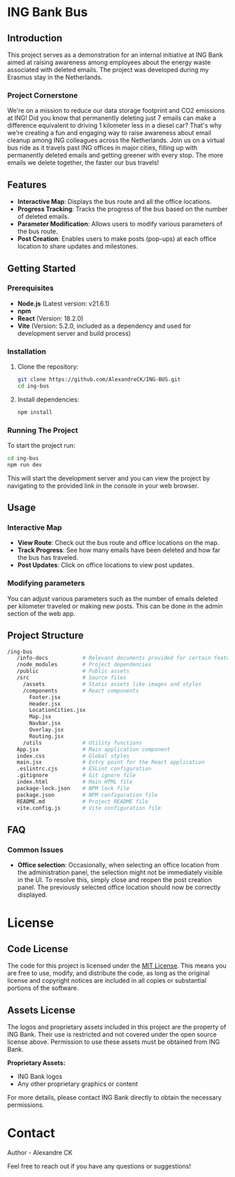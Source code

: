 # ING Bank Bus

## Introduction

This project serves as a demonstration for an internal initiative at ING Bank aimed at raising awareness among employees about the energy waste associated with deleted emails. The project was developed during my Erasmus stay in the Netherlands.

### Project Cornerstone

We're on a mission to reduce our data storage footprint and CO2 emissions at ING! Did you know that permanently deleting just 7 emails can make a difference equivalent to driving 1 kilometer less in a diesel car? That's why we're creating a fun and engaging way to raise awareness about email cleanup among ING colleagues across the Netherlands. Join us on a virtual bus ride as it travels past ING offices in major cities, filling up with permanently deleted emails and getting greener with every stop. The more emails we delete together, the faster our bus travels!

## Features

- **Interactive Map**: Displays the bus route and all the office locations.
- **Progress Tracking**: Tracks the progress of the bus based on the number of deleted emails.
- **Parameter Modification**: Allows users to modify various parameters of the bus route.
- **Post Creation**: Enables users to make posts (pop-ups) at each office location to share updates and milestones.

## Getting Started

### Prerequisites

- **Node.js** (Latest version: v21.6.1)
- **npm** 
- **React** (Version: 18.2.0)
- **Vite** (Version: 5.2.0, included as a dependency and used for development server and build process)

### Installation

1. Clone the repository:
   
   ```sh
   git clone https://github.com/AlexandreCK/ING-BUS.git
   cd ing-bus

3. Install dependencies:

   ```sh
   npm install
   ```
   
### Running The Project

   To start the project run:
   ```sh
   cd ing-bus
   npm run dev
   ```
   This will start the development server and you can view the project by navigating to the provided link in the console in your web browser.
   
## Usage
### Interactive Map

- **View Route**: Check out the bus route and office locations on the map.
- **Track Progress**: See how many emails have been deleted and how far the bus has traveled.
- **Post Updates**: Click on office locations to view post updates.

### Modifying parameters

You can adjust various parameters such as the number of emails deleted per kilometer traveled or making new posts. This can be done in the admin section of the web app.

## Project Structure

   ```sh
   /ing-bus
      /info-docs           # Relevant documents provided for certain features
      /node_modules        # Project dependencies
      /public              # Public assets
      /src                 # Source files
        /assets            # Static assets like images and styles
        /components        # React components
          Footer.jsx
          Header.jsx
          LocationCities.jsx
          Map.jsx
          Navbar.jsx
          Overlay.jsx
          Routing.jsx
        /utils             # Utility functions
      App.jsx              # Main application component
      index.css            # Global styles
      main.jsx             # Entry point for the React application
      .eslintrc.cjs        # ESLint configuration
      .gitignore           # Git ignore file
      index.html           # Main HTML file
      package-lock.json    # NPM lock file
      package.json         # NPM configuration file
      README.md            # Project README file
      vite.config.js       # Vite configuration file
   ```

## FAQ

### Common Issues

- **Office selection**: Occasionally, when selecting an office location from the administration panel, the selection might not be immediately visible in the UI. To resolve this, simply close and reopen the post creation panel. The previously selected office location should now be correctly displayed.

# License

## Code License

The code for this project is licensed under the [MIT License](LICENSE). This means you are free to use, modify, and distribute the code, as long as the original license and copyright notices are included in all copies or substantial portions of the software.

## Assets License

The logos and proprietary assets included in this project are the property of ING Bank. Their use is restricted and not covered under the open source license above. Permission to use these assets must be obtained from ING Bank.

**Proprietary Assets:**

- ING Bank logos
- Any other proprietary graphics or content

For more details, please contact ING Bank directly to obtain the necessary permissions.

# Contact

Author - Alexandre CK

Feel free to reach out if you have any questions or suggestions!

